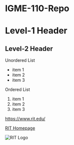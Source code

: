 # IGME-110-Repo
# Level-1 Header
## Level-2 Header
Unordered List
- item 1
- item 2
- item 3

Ordered List
1. item 1
2. item 2
3. item 3

https://www.rit.edu/

[RIT Homepage](https://www.rit.edu/)

![RIT Logo](https://www.rit.edu/brandportal/sites/rit.edu.brandportal/files/2022-10/RIT-00071A_RGB_whiteTM.jpg)
